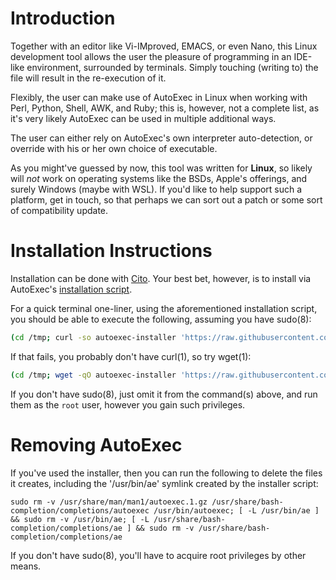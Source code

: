 # Introduction

Together with an editor like Vi-IMproved, EMACS, or even Nano, this Linux development tool allows the user the pleasure of programming in an IDE-like environment, surrounded by terminals. Simply touching (writing to) the file will result in the re-execution of it.

Flexibly, the user can make use of AutoExec in Linux when working with Perl, Python, Shell, AWK, and Ruby; this is, however, not a complete list, as it's very likely AutoExec can be used in multiple additional ways.

The user can either rely on AutoExec's own interpreter auto-detection, or override with his or her own choice of executable.

As you might've guessed by now, this tool was written for **Linux**, so likely will _not_ work on operating systems like the BSDs, Apple's offerings, and surely Windows (maybe with WSL). If you'd like to help support such a platform, get in touch, so that perhaps we can sort out a patch or some sort of compatibility update.

# Installation Instructions

Installation can be done with [Cito](https://github.com/terminalforlife/Extra/blob/master/source/cito). Your best bet, however, is to install via AutoExec's [installation script](https://github.com/terminalforlife/Extra/blob/master/source/autoexec/autoexec-installer).

For a quick terminal one-liner, using the aforementioned installation script, you should be able to execute the following, assuming you have sudo(8):

```sh
(cd /tmp; curl -so autoexec-installer 'https://raw.githubusercontent.com/terminalforlife/Extra/master/source/autoexec/autoexec-installer' && sudo \sh autoexec-installer; rm autoexec-installer)
```

If that fails, you probably don't have curl(1), so try wget(1):

```sh
(cd /tmp; wget -qO autoexec-installer 'https://raw.githubusercontent.com/terminalforlife/Extra/master/source/autoexec/autoexec-installer' && sudo \sh autoexec-installer; rm autoexec-installer)
```

If you don't have sudo(8), just omit it from the command(s) above, and run them as the `root` user, however you gain such privileges.

# Removing AutoExec

If you've used the installer, then you can run the following to delete the files it creates, including the '/usr/bin/ae' symlink created by the installer script:

```
sudo rm -v /usr/share/man/man1/autoexec.1.gz /usr/share/bash-completion/completions/autoexec /usr/bin/autoexec; [ -L /usr/bin/ae ] && sudo rm -v /usr/bin/ae; [ -L /usr/share/bash-completion/completions/ae ] && sudo rm -v /usr/share/bash-completion/completions/ae
```

If you don't have sudo(8), you'll have to acquire root privileges by other means.
